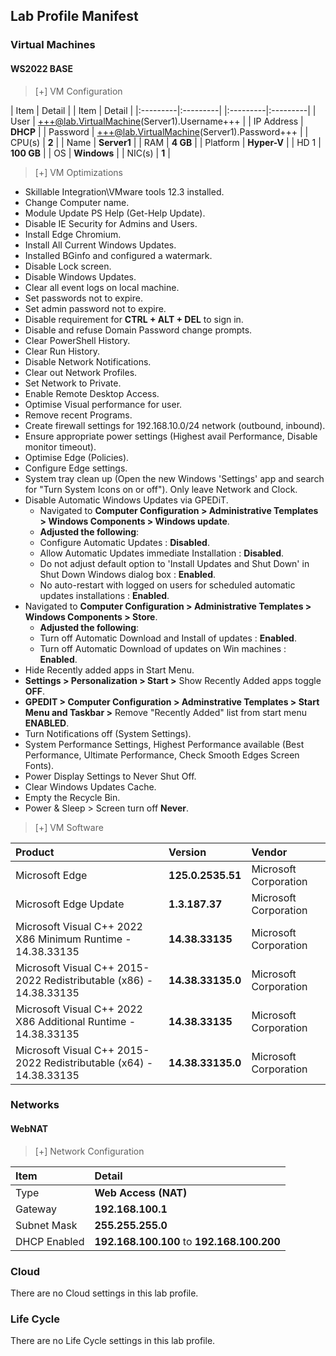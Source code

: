 ## Lab Profile Manifest

### Virtual Machines

#### WS2022 BASE

>[+] VM Configuration
>
| Item | Detail | | Item | Detail |
|:---------|:---------| |:---------|:---------|
| User | +++@lab.VirtualMachine(Server1).Username+++ | | IP Address   | **DHCP**   |
| Password | +++@lab.VirtualMachine(Server1).Password+++ | | CPU(s) | **2** |
| Name   | **Server1** | | RAM | **4 GB** |
| Platform | **Hyper-V** | | HD 1 | **100 GB** |
| OS | **Windows** | | NIC(s) | **1** |

>[+]  VM Optimizations
- Skillable Integration\VMware tools 12.3 installed.
- Change Computer name. 
- Module Update PS Help (Get-Help Update).
- Disable IE Security for Admins and Users.
- Install Edge Chromium.
- Install All Current Windows Updates. 
- Installed BGinfo and configured a watermark.
- Disable Lock screen.
- Disable Windows Updates.
- Clear all event logs on local machine.
- Set passwords not to expire.
- Set admin password not to expire.
- Disable requirement for **CTRL + ALT + DEL** to sign in.
- Disable and refuse Domain Password change prompts. 
- Clear PowerShell History.
- Clear Run History.
- Disable Network Notifications.
- Clear out Network Profiles.
- Set Network to Private.
- Enable Remote Desktop Access.
- Optimise Visual performance for user.
- Remove recent Programs.
- Create firewall settings for 192.168.10.0/24 network (outbound, inbound).
- Ensure appropriate power settings (Highest avail Performance, Disable monitor timeout).
- Optimise Edge (Policies).
- Configure Edge settings.
- System tray clean up (Open the new Windows 'Settings' app and search for "Turn System Icons on or off"). Only leave Network and Clock.
- Disable Automatic Windows Updates via GPEDiT.
    - Navigated to **Computer Configuration >  Administrative Templates > Windows Components > Windows update**.  
    - **Adjusted the following**: 
    - Configure Automatic Updates : **Disabled**. 
    - Allow Automatic Updates immediate Installation : **Disabled**. 
    - Do not adjust default option to 'Install Updates and Shut Down' in Shut Down Windows dialog box : **Enabled**.  
    - No auto-restart with logged on users for scheduled automatic updates installations : **Enabled**. 
- Navigated to **Computer Configuration > Administrative Templates > Windows Components > Store**.  
    - **Adjusted the following**:
    - Turn off Automatic Download and Install of updates : **Enabled**.  
    - Turn off Automatic Download of updates on Win machines : **Enabled**.
-  Hide Recently added apps in Start Menu.
- **Settings > Personalization > Start >** Show Recently Added apps toggle **OFF**.
- **GPEDIT > Computer Configuration > Adminstrative Templates > Start Menu and Taskbar >** Remove "Recently Added" list from start menu **ENABLED**. 
-  Turn Notifications off (System Settings).
-  System Performance Settings, Highest Performance available (Best Performance, Ultimate Performance, Check Smooth Edges Screen Fonts). 
-  Power Display Settings to Never Shut Off. 
-  Clear Windows Updates Cache. 
-  Empty the Recycle Bin. 
-  Power & Sleep > Screen turn off **Never**.

>[+] VM Software
>
|Product|Version|Vendor|
|:--|:--|:--|
|Microsoft Edge|                                                     **125.0.2535.51**|  Microsoft Corporation| 
|Microsoft Edge Update|                                              **1.3.187.37**|     Microsoft Corporation|                           
|Microsoft Visual C++ 2022 X86 Minimum Runtime - 14.38.33135|        **14.38.33135**|    Microsoft Corporation|     
|Microsoft Visual C++ 2015-2022 Redistributable (x86) - 14.38.33135| **14.38.33135.0**|  Microsoft Corporation|     
|Microsoft Visual C++ 2022 X86 Additional Runtime - 14.38.33135|     **14.38.33135**|    Microsoft Corporation|     
|Microsoft Visual C++ 2015-2022 Redistributable (x64) - 14.38.33135| **14.38.33135.0**|  Microsoft Corporation| 

### Networks

#### WebNAT

>[+] Network Configuration
>
|Item|Detail|
|:----|:----|
|Type|**Web Access (NAT)**|
|Gateway|**192.168.100.1**|
|Subnet Mask|**255.255.255.0**|
|DHCP Enabled|**192.168.100.100** to **192.168.100.200**|

### Cloud
There are no Cloud settings in this lab profile.

### Life Cycle
There are no Life Cycle settings in this lab profile.
